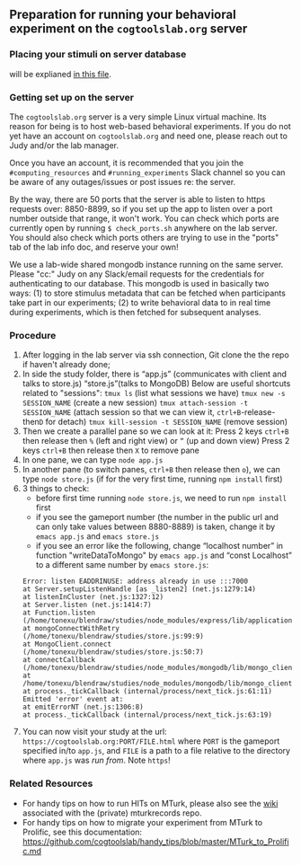 ## Preparation for running your behavioral experiment on the `cogtoolslab.org` server


### Placing your stimuli on server database
will be explianed [in this file](./stims_mongo_setup.md).


### Getting set up on the server

The `cogtoolslab.org` server is a very simple Linux virtual machine. Its reason for being is to host web-based behavioral experiments. If you do not yet have an account on `cogtoolslab.org` and need one, please reach out to Judy and/or the lab manager. 

Once you have an account, it is recommended that you join the `#computing_resources` and `#running_experiments` Slack channel so you can be aware of any outages/issues or post issues re: the server.

By the way, there are 50 ports that the server is able to listen to https requests over: 8850-8899, so if you set up the app to listen over a port number outside that range, it won't work.
You can check which ports are currently open by running `$ check_ports.sh` anywhere on the lab server.
You should also check which ports others are trying to use in the "ports" tab of the lab info doc, and reserve your own!

We use a lab-wide shared mongodb instance running on the same server. Please "cc:" Judy on any Slack/email requests for the credentials for authenticating to our database. This mongodb is used in basically two ways: (1) to store stimulus metadata that can be fetched when participants take part in our experiments; (2) to write behavioral data to in real time during experiments, which is then fetched for subsequent analyses. 

### Procedure
1. After logging in the lab server via ssh connection, Git clone the the repo if haven't already done;
2. In side the study folder, there is “app.js” (communicates with client and talks to store.js) “store.js”(talks to MongoDB)
Below are useful shortcuts related to "sessions":
    ```tmux ls``` (list what sessions we have)
    ```tmux new -s SESSION_NAME``` (create a new session)
    ```tmux attach-session -t SESSION_NAME``` (attach session so that we can view it, ```ctrl+B```-release-then```D``` for detach)
    ```tmux kill-session -t SESSION_NAME``` (remove session)
3. Then we create a parallel pane so we can look at it:
    Press 2 keys ```ctrl+B``` then release then ```%``` (left and right view) or ```”``` (up and down view)
    Press 2 keys ```ctrl+B``` then release then ```X``` to remove pane
4. In one pane, we can type ```node app.js```
5. In another pane (to switch panes, ```ctrl+B``` then release then ```o```), we can type ```node store.js``` (if for the very first time, running ```npm install``` first)
6. 3 things to check:
     -  before first time running ```node store.js```, we need to run ```npm install``` first
     - if you see the gameport number (the number in the public url and can only take values between 8880-8889) is taken, change it by ```emacs app.js``` and ```emacs store.js```
     -  if you see an error like the following, change “localhost number” in function "writeDataToMongo" by ```emacs app.js``` and “const Localhost” to a different same number by ```emacs store.js```:
    ```
    Error: listen EADDRINUSE: address already in use :::7000
    at Server.setupListenHandle [as _listen2] (net.js:1279:14)
    at listenInCluster (net.js:1327:12)
    at Server.listen (net.js:1414:7)
    at Function.listen (/home/tonexu/blendraw/studies/node_modules/express/lib/application.js:618:24)
    at mongoConnectWithRetry (/home/tonexu/blendraw/studies/store.js:99:9)
    at MongoClient.connect (/home/tonexu/blendraw/studies/store.js:50:7)
    at connectCallback (/home/tonexu/blendraw/studies/node_modules/mongodb/lib/mongo_client.js:527:5)
    at /home/tonexu/blendraw/studies/node_modules/mongodb/lib/mongo_client.js:449:13
    at process._tickCallback (internal/process/next_tick.js:61:11)
    Emitted 'error' event at:
    at emitErrorNT (net.js:1306:8)
    at process._tickCallback (internal/process/next_tick.js:63:19)
    ```
7. You can now visit your study at the url: `https://cogtoolslab.org:PORT/FILE.html` where `PORT` is the gameport specified in/to `app.js`, and `FILE` is a path to a file relative to the directory where `app.js` was _run from_. Note `https`! 

### Related Resources
* For handy tips on how to run HITs on MTurk, please also see the [wiki](https://github.com/cogtoolslab/mturkrecords/wiki) associated with the (private) mturkrecords repo. 
* For handy tips on how to migrate your experiment from MTurk to Prolific, see this documentation: https://github.com/cogtoolslab/handy_tips/blob/master/MTurk_to_Prolific.md
